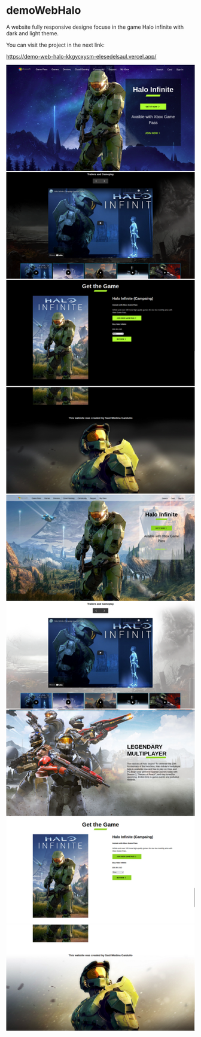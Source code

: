 # demoWebHalo
A website fully responsive designe focuse in the game Halo infinite with dark and light theme.

You can visit the project in the next link:

https://demo-web-halo-kkgycxysm-elesedelsaul.vercel.app/

![](/src/project/1.png)
![](/src/project/2.png)
![](/src/project/3.png)
![](/src/project/4.png)
![](/src/project/5.png)
![](/src/project/6.png)
![](/src/project/7.png)
![](/src/project/8.png)
![](/src/project/9.png)
